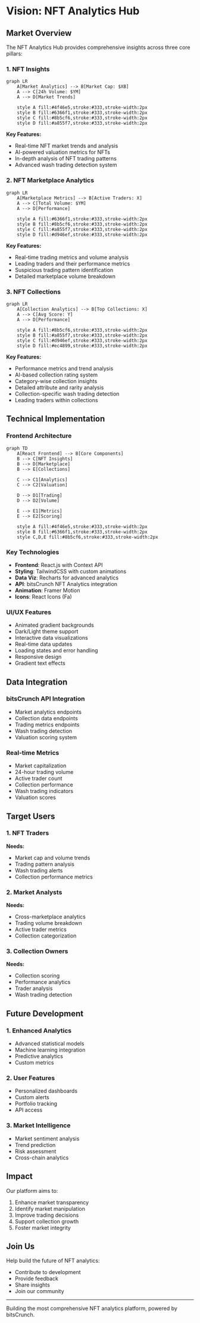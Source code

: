 # Vision: NFT Analytics Hub

## Market Overview

The NFT Analytics Hub provides comprehensive insights across three core pillars:

### 1. NFT Insights
```mermaid
graph LR
    A[Market Analytics] --> B[Market Cap: $XB]
    A --> C[24h Volume: $YM]
    A --> D[Market Trends]
    
    style A fill:#4f46e5,stroke:#333,stroke-width:2px
    style B fill:#6366f1,stroke:#333,stroke-width:2px
    style C fill:#8b5cf6,stroke:#333,stroke-width:2px
    style D fill:#a855f7,stroke:#333,stroke-width:2px
```

**Key Features:**
- Real-time NFT market trends and analysis
- AI-powered valuation metrics for NFTs
- In-depth analysis of NFT trading patterns
- Advanced wash trading detection system

### 2. NFT Marketplace Analytics
```mermaid
graph LR
    A[Marketplace Metrics] --> B[Active Traders: X]
    A --> C[Total Volume: $YM]
    A --> D[Performance]
    
    style A fill:#6366f1,stroke:#333,stroke-width:2px
    style B fill:#8b5cf6,stroke:#333,stroke-width:2px
    style C fill:#a855f7,stroke:#333,stroke-width:2px
    style D fill:#d946ef,stroke:#333,stroke-width:2px
```

**Key Features:**
- Real-time trading metrics and volume analysis
- Leading traders and their performance metrics
- Suspicious trading pattern identification
- Detailed marketplace volume breakdown

### 3. NFT Collections
```mermaid
graph LR
    A[Collection Analytics] --> B[Top Collections: X]
    A --> C[Avg Score: Y]
    A --> D[Performance]
    
    style A fill:#8b5cf6,stroke:#333,stroke-width:2px
    style B fill:#a855f7,stroke:#333,stroke-width:2px
    style C fill:#d946ef,stroke:#333,stroke-width:2px
    style D fill:#ec4899,stroke:#333,stroke-width:2px
```

**Key Features:**
- Performance metrics and trend analysis
- AI-based collection rating system
- Category-wise collection insights
- Detailed attribute and rarity analysis
- Collection-specific wash trading detection
- Leading traders within collections

## Technical Implementation

### Frontend Architecture
```mermaid
graph TD
    A[React Frontend] --> B[Core Components]
    B --> C[NFT Insights]
    B --> D[Marketplace]
    B --> E[Collections]
    
    C --> C1[Analytics]
    C --> C2[Valuation]
    
    D --> D1[Trading]
    D --> D2[Volume]
    
    E --> E1[Metrics]
    E --> E2[Scoring]
    
    style A fill:#4f46e5,stroke:#333,stroke-width:2px
    style B fill:#6366f1,stroke:#333,stroke-width:2px
    style C,D,E fill:#8b5cf6,stroke:#333,stroke-width:2px
```

### Key Technologies
- **Frontend**: React.js with Context API
- **Styling**: TailwindCSS with custom animations
- **Data Viz**: Recharts for advanced analytics
- **API**: bitsCrunch NFT Analytics integration
- **Animation**: Framer Motion
- **Icons**: React Icons (Fa)

### UI/UX Features
- Animated gradient backgrounds
- Dark/Light theme support
- Interactive data visualizations
- Real-time data updates
- Loading states and error handling
- Responsive design
- Gradient text effects

## Data Integration

### bitsCrunch API Integration
- Market analytics endpoints
- Collection data endpoints
- Trading metrics endpoints
- Wash trading detection
- Valuation scoring system

### Real-time Metrics
- Market capitalization
- 24-hour trading volume
- Active trader count
- Collection performance
- Wash trading indicators
- Valuation scores

## Target Users

### 1. NFT Traders
**Needs:**
- Market cap and volume trends
- Trading pattern analysis
- Wash trading alerts
- Collection performance metrics

### 2. Market Analysts
**Needs:**
- Cross-marketplace analytics
- Trading volume breakdown
- Active trader metrics
- Collection categorization

### 3. Collection Owners
**Needs:**
- Collection scoring
- Performance analytics
- Trader analysis
- Wash trading detection

## Future Development

### 1. Enhanced Analytics
- Advanced statistical models
- Machine learning integration
- Predictive analytics
- Custom metrics

### 2. User Features
- Personalized dashboards
- Custom alerts
- Portfolio tracking
- API access

### 3. Market Intelligence
- Market sentiment analysis
- Trend prediction
- Risk assessment
- Cross-chain analytics

## Impact

Our platform aims to:
1. Enhance market transparency
2. Identify market manipulation
3. Improve trading decisions
4. Support collection growth
5. Foster market integrity

## Join Us

Help build the future of NFT analytics:
- Contribute to development
- Provide feedback
- Share insights
- Join our community

---

Building the most comprehensive NFT analytics platform, powered by bitsCrunch.
